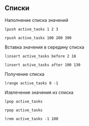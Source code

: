 ## Списки

Наполнение списка значений
```redis
lpush active_tasks 1 2 3

rpush active_tasks 100 200 300
```

Вставка значения в середину списка
```redis
linsert active_tasks before 2 18

linsert active_tasks after 100 130
```

Получение списка
```redis
lrange active_tasks 0 -1
```

Извлечение значения из списка
```redis
lpop active_tasks

rpop active_tasks

lrem active_tasks -1 100
```